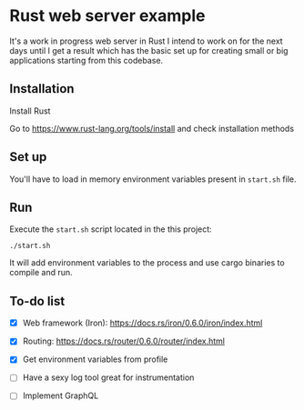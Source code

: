 # Rust web server example

It's a work in progress web server in Rust I intend to work on for the next days until I get a result which has the basic set up for creating small or big applications starting from this codebase.

## Installation

Install Rust

Go to https://www.rust-lang.org/tools/install and check installation methods

## Set up

You'll have to load in memory environment variables present in `start.sh` file.

## Run

Execute the `start.sh` script located in the this project:

```shell
./start.sh
```

It will add environment variables to the process and use cargo binaries to compile and run.

## To-do list

- [x] Web framework (Iron): https://docs.rs/iron/0.6.0/iron/index.html
- [x] Routing: https://docs.rs/router/0.6.0/router/index.html
- [x] Get environment variables from profile
- [ ] Have a sexy log tool great for instrumentation
- [ ] Implement GraphQL

